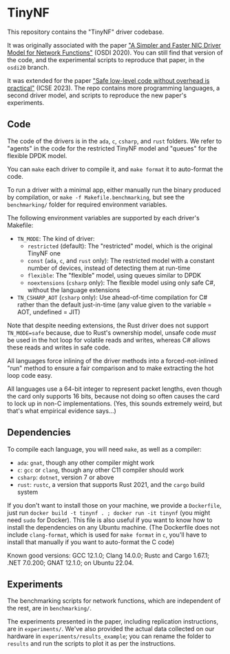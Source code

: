 # TinyNF

This repository contains the "TinyNF" driver codebase.

It was originally associated with the paper ["A Simpler and Faster NIC Driver Model for Network Functions"](https://www.usenix.org/conference/osdi20/presentation/pirelli) (OSDI 2020).
You can still find that version of the code, and the experimental scripts to reproduce that paper, in the `osdi20` branch.

It was extended for the paper ["Safe low-level code without overhead is practical"](https://conf.researchr.org/details/icse-2023/icse-2023-technical-track/18/Safe-low-level-code-without-overhead-is-practical) (ICSE 2023).
The repo contains more programming languages, a second driver model, and scripts to reproduce the new paper's experiments.


## Code

The code of the drivers is in the `ada`, `c`, `csharp`, and `rust` folders.
We refer to "agents" in the code for the restricted TinyNF model and "queues" for the flexible DPDK model.

You can `make` each driver to compile it, and `make format` it to auto-format the code.

To run a driver with a minimal app, either manually run the binary produced by compilation,
or `make -f Makefile.benchmarking`, but see the `benchmarking/` folder for required environment variables.

The following environment variables are supported by each driver's Makefile:
- `TN_MODE`: The kind of driver:
  - `restricted` (default): The "restricted" model, which is the original TinyNF one
  - `const` (`ada`, `c`, and `rust` only): The restricted model with a constant number of devices, instead of detecting them at run-time
  - `flexible`: The "flexible" model, using queues similar to DPDK
  - `noextensions` (`csharp` only): The flexible model using only safe C#, without the language extensions
- `TN_CSHARP_AOT` (`csharp` only): Use ahead-of-time compilation for C# rather than the default just-in-time (any value given to the variable = AOT, undefined = JIT)

Note that despite needing extensions, the Rust driver does not support `TN_MODE=safe` because, due to Rust's ownership model,
unsafe code _must_ be used in the hot loop for volatile reads and writes, whereas C# allows these reads and writes in safe code.

All languages force inlining of the driver methods into a forced-not-inlined "run" method to ensure a fair comparison and to make extracting the hot loop code easy.

All languages use a 64-bit integer to represent packet lengths, even though the card only supports 16 bits, because not doing so often causes the card to lock up in non-C implementations.
(Yes, this sounds extremely weird, but that's what empirical evidence says...)


## Dependencies

To compile each language, you will need `make`, as well as a compiler:
- `ada`: `gnat`, though any other compiler might work
- `c`: `gcc` or `clang`, though any other C11 compiler should work
- `csharp`: `dotnet`, version 7 or above
- `rust`: `rustc`, a version that supports Rust 2021, and the `cargo` build system

If you don't want to install those on your machine, we provide a `Dockerfile`, just run `docker build -t tinynf . ; docker run -it tinynf` (you might need `sudo` for Docker).
This file is also useful if you want to know how to install the dependencies on any Ubuntu machine.
(The Dockerfile does not include `clang-format`, which is used for `make format` in `c`, you'll have to install that manually if you want to auto-format the C code)

Known good versions: GCC 12.1.0; Clang 14.0.0; Rustc and Cargo 1.67.1; .NET 7.0.200; GNAT 12.1.0; on Ubuntu 22.04.


## Experiments

The benchmarking scripts for network functions, which are independent of the rest, are in `benchmarking/`.

The experiments presented in the paper, including replication instructions, are in `experiments/`.
We've also provided the actual data collected on our hardware in `experiments/results_example`;
you can rename the folder to `results` and run the scripts to plot it as per the instructions.
